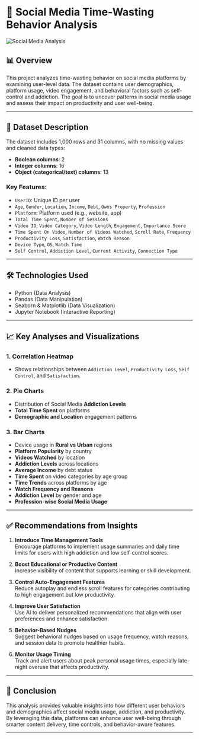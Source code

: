 # 📱 Social Media Time-Wasting Behavior Analysis

![Social Media Analysis](https://github.com/user-attachments/assets/9b7e8501-738c-4892-a835-e10ea40c5625)

## 📊 Overview

This project analyzes time-wasting behavior on social media platforms by examining user-level data. The dataset contains user demographics, platform usage, video engagement, and behavioral factors such as self-control and addiction. The goal is to uncover patterns in social media usage and assess their impact on productivity and user well-being.

---

## 📂 Dataset Description

The dataset includes 1,000 rows and 31 columns, with no missing values and cleaned data types:
- **Boolean columns**: 2  
- **Integer columns**: 16  
- **Object (categorical/text) columns**: 13  

### Key Features:
- `UserID`: Unique ID per user  
- `Age`, `Gender`, `Location`, `Income`, `Debt`, `Owns Property`, `Profession`  
- `Platform`: Platform used (e.g., website, app)  
- `Total Time Spent`, `Number of Sessions`  
- `Video ID`, `Video Category`, `Video Length`, `Engagement`, `Importance Score`  
- `Time Spent On Video`, `Number of Videos Watched`, `Scroll Rate`, `Frequency`  
- `Productivity Loss`, `Satisfaction`, `Watch Reason`  
- `Device Type`, `OS`, `Watch Time`  
- `Self Control`, `Addiction Level`, `Current Activity`, `Connection Type`

---

## 🛠 Technologies Used

- Python (Data Analysis)
- Pandas (Data Manipulation)
- Seaborn & Matplotlib (Data Visualization)
- Jupyter Notebook (Interactive Reporting)

---

## 📈 Key Analyses and Visualizations

### 1. Correlation Heatmap
- Shows relationships between `Addiction Level`, `Productivity Loss`, `Self Control`, and `Satisfaction`.

### 2. Pie Charts
- Distribution of Social Media **Addiction Levels**
- **Total Time Spent** on platforms
- **Demographic and Location** engagement patterns

### 3. Bar Charts
- Device usage in **Rural vs Urban** regions
- **Platform Popularity** by country
- **Videos Watched** by location
- **Addiction Levels** across locations
- **Average Income** by debt status
- **Time Spent** on video categories by age group
- **Time Trends** across platforms by age
- **Watch Frequency and Reasons**
- **Addiction Level** by gender and age
- **Profession-wise Social Media Usage**

---

## ✅ Recommendations from Insights

1. **Introduce Time Management Tools**  
   Encourage platforms to implement usage summaries and daily time limits for users with high addiction and low self-control scores.

2. **Boost Educational or Productive Content**  
   Increase visibility of content that supports learning or skill development.

3. **Control Auto-Engagement Features**  
   Reduce autoplay and endless scroll features for categories contributing to high engagement but low productivity.

4. **Improve User Satisfaction**  
   Use AI to deliver personalized recommendations that align with user preferences and enhance satisfaction.

5. **Behavior-Based Nudges**  
   Suggest behavioral nudges based on usage frequency, watch reasons, and session data to promote healthier habits.

6. **Monitor Usage Timing**  
   Track and alert users about peak personal usage times, especially late-night overuse that affects productivity.

---

## 📌 Conclusion

This analysis provides valuable insights into how different user behaviors and demographics affect social media usage, addiction, and productivity. By leveraging this data, platforms can enhance user well-being through smarter content delivery, time controls, and behavior-aware features.

---
